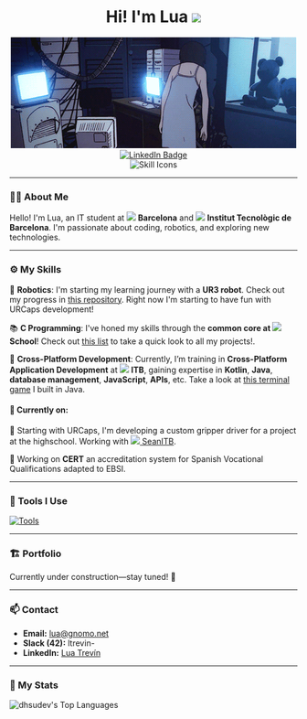 <h1 align="center">Hi! I'm Lua <img src="https://media.giphy.com/media/hvRJCLFzcasrR4ia7z/giphy.gif" width="40"></h1>
<p align="center">
  <img src="img/banner.gif" alt="banner">
</br>
  <a href="https://www.linkedin.com/in/luatrhe/"><img src="https://img.shields.io/badge/LinkedIn-blue?style=for-the-badge&logo=linkedin&logoColor=white" alt="LinkedIn Badge"></a>
</br>
  <img src="https://skillicons.dev/icons?i=c,java,kotlin,arduino,html,css,javascript&theme=dark" alt="Skill Icons">
</p>

---

### :woman_technologist: About Me

Hello! I'm Lua, an IT student at <img src="https://encrypted-tbn0.gstatic.com/images?q=tbn:ANd9GcRwavpr_3Ak5Nk2or0Krd65Nes4GXATttuU_zSdIZxPb131rvO45KqK9q_sBOQZbSprhkk&usqp=CAU" width=20> **Barcelona** and <img src="https://media0.giphy.com/media/hpWmrQTirHHuVf12tm/200w.gif" width=20> **Institut Tecnològic de Barcelona**. I'm passionate about coding, robotics, and exploring new technologies.

---

### ⚙️ My Skills  

🤖 **Robotics**: I'm starting my learning journey with a **UR3 robot**. Check out my progress in [this repository](https://github.com/dhsudev/robotics_ur3). Right now I'm starting to have fun with URCaps development!

📚 **C Programming**: I've honed my skills through the **common core at <img src="https://encrypted-tbn0.gstatic.com/images?q=tbn:ANd9GcRwavpr_3Ak5Nk2or0Krd65Nes4GXATttuU_zSdIZxPb131rvO45KqK9q_sBOQZbSprhkk&usqp=CAU" width=20> School**! Check out [this list](https://github.com/dhsudev/dhsudev/blob/main/42Curriculum.md) to take a quick look to all my projects!.  

📱 **Cross-Platform Development**: Currently, I’m training in **Cross-Platform Application Development** at <img src="https://media0.giphy.com/media/hpWmrQTirHHuVf12tm/200w.gif" width=20> **ITB**, gaining expertise in **Kotlin**, **Java**, **database management**, **JavaScript**, **APIs**, etc. Take a look at [this terminal game](https://github.com/dhsudev/M03UF4_Laberint) I built in Java.

#### 🚧 Currently on:
🤖  Starting with URCaps, I'm developing a custom gripper driver for a project at the highschool. Working with  <img src="https://github.com/SeanITB.png?size=20" width=20>[ SeanITB](https://github.com/SeanITB).

📱  Working on **CERT** an accreditation system for Spanish Vocational Qualifications adapted to EBSI.

---

### 🔧 Tools I Use  

[![Tools](https://skillicons.dev/icons?i=vim,git,github,idea,vscode,androidstudio,stackoverflow&theme=dark)](https://skillicons.dev)

---

### 🏗 Portfolio  

Currently under construction—stay tuned! 🚧  

---

### 📫 Contact  

- **Email:** lua@gnomo.net  
- **Slack (42):** ltrevin-  
- **LinkedIn:** [Lua Trevín](https://www.linkedin.com/in/luatrhe)  

---

### 🦦 My Stats  

![dhsudev's Top Languages](https://github-readme-stats.vercel.app/api/top-langs/?username=dhsudev&theme=dracula&show_icons=true&hide_border=true&layout=compact)
